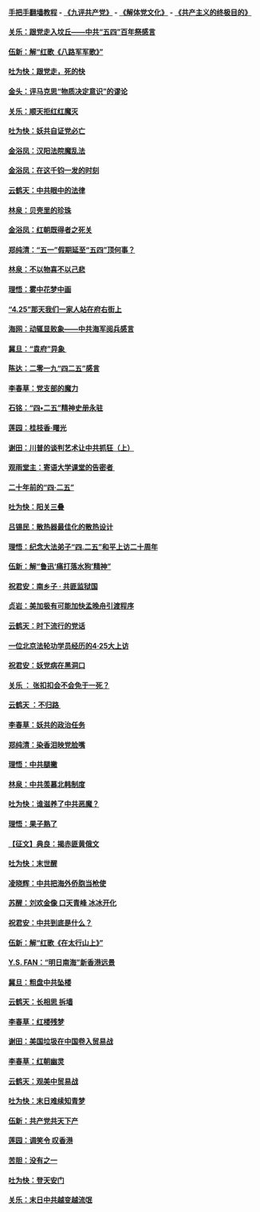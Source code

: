 #### [手把手翻墙教程](https://github.com/gfw-breaker/guides/wiki) -  [《九评共产党》](https://github.com/gfw-breaker/9ping.md?t=05060638) - [《解体党文化》](https://github.com/gfw-breaker/jtdwh.md?t=05060638) - [《共产主义的终极目的》](https://github.com/gfw-breaker/gczydzjmd.md?t=05060638)

#### [关乐：跟党走入坟丘——中共“五四”百年祭感言](../pages/nsc993/n11236150.md?t=05060638) 

#### [伍新：解“红歌《八路军军歌》”](../pages/nsc993/n11227702.md?t=05060638) 

#### [吐为快：跟党走，死的快](../pages/nsc993/n11227511.md?t=05060638) 

#### [金头：评马克思“物质决定意识”的谬论](../pages/nsc993/n11227161.md?t=05060638) 

#### [关乐：顺天拒红红魔灭](../pages/nsc993/n11225393.md?t=05060638) 

#### [吐为快：妖共自证党必亡](../pages/nsc993/n11223109.md?t=05060638) 

#### [金浴凤：汉阳法院魔乱法](../pages/nsc993/n11222083.md?t=05060638) 

#### [金浴凤：在这千钧一发的时刻](../pages/nsc993/n11222047.md?t=05060638) 

#### [云鹤天：中共眼中的法律](../pages/nsc993/n11221943.md?t=05060638) 

#### [林泉：贝壳里的珍珠](../pages/nsc993/n11217073.md?t=05060638) 

#### [金浴凤：红朝既得者之死关](../pages/nsc993/n11217063.md?t=05060638) 

#### [郑纯清：“五一”假期延至“五四”顶何事？](../pages/nsc993/n11217000.md?t=05060638) 

#### [林泉：不以物喜不以己悲](../pages/nsc993/n11216987.md?t=05060638) 

#### [理悟：雾中花梦中画](../pages/nsc993/n11213846.md?t=05060638) 

#### [“4.25”那天我们一家人站在府右街上](../pages/nsc993/n11210435.md?t=05060638) 

#### [海网：动辄显败象——中共海军阅兵感言](../pages/nsc993/n11212147.md?t=05060638) 

#### [冀旦：“袁府”异象 ](../pages/nsc993/n11211996.md?t=05060638) 

#### [陈达：二零一九“四二五”感言](../pages/nsc993/n11211971.md?t=05060638) 

#### [李春草：党支部的魔力](../pages/nsc993/n11211722.md?t=05060638) 

#### [石铭：“四•二五”精神史册永驻](../pages/nsc993/n11210585.md?t=05060638) 

#### [莲园：桂枝香‧曙光](../pages/nsc993/n11210371.md?t=05060638) 

#### [谢田：川普的谈判艺术让中共抓狂（上）](../pages/nsc993/n11209038.md?t=05060638) 

#### [观雨堂主：寄语大学课堂的告密者 ](../pages/nsc993/n11209062.md?t=05060638) 

#### [二十年前的“四·二五”](../pages/nsc993/n11207639.md?t=05060638) 

#### [吐为快：阳关三叠](../pages/nsc993/n11207152.md?t=05060638) 

#### [吕锡民：散热器最佳化的散热设计](../pages/nsc993/n11206294.md?t=05060638) 

#### [理悟：纪念大法弟子“四.二五”和平上访二十周年](../pages/nsc993/n11206269.md?t=05060638) 

#### [伍新：解“鲁迅‘痛打落水狗’精神”](../pages/nsc993/n11206208.md?t=05060638) 

#### [祝君安：南乡子 · 共匪监狱国](../pages/nsc993/n11203831.md?t=05060638) 

#### [贞岩：美加极有可能加快孟晚舟引渡程序](../pages/nsc993/n11203705.md?t=05060638) 

#### [云鹤天：时下流行的党话](../pages/nsc993/n11203254.md?t=05060638) 

#### [一位北京法轮功学员经历的4·25大上访](../pages/nsc993/n11203160.md?t=05060638) 

#### [祝君安：妖党病在黑洞口](../pages/nsc993/n11201449.md?t=05060638) 

#### [关乐 ： 张扣扣会不会免于一死？](../pages/nsc993/n11201363.md?t=05060638) 

#### [云鹤天 ：不归路 ](../pages/nsc993/n11201359.md?t=05060638) 

#### [李春草：妖共的政治任务](../pages/nsc993/n11199926.md?t=05060638) 

#### [郑纯清：染香泪映党脸嘴](../pages/nsc993/n11199911.md?t=05060638) 

#### [理悟：中共腿撇](../pages/nsc993/n11199727.md?t=05060638) 

#### [林泉：中共羡慕北韩制度](../pages/nsc993/n11199776.md?t=05060638) 

#### [吐为快：谁滋养了中共恶魔？](../pages/nsc993/n11199706.md?t=05060638) 

#### [理悟：果子熟了](../pages/nsc993/n11196774.md?t=05060638) 

#### [【征文】典良：揭赤匪黄俄文](../pages/nsc993/n11195773.md?t=05060638) 

#### [吐为快：末世醒](../pages/nsc993/n11196757.md?t=05060638) 

#### [凌晓辉：中共把海外侨胞当枪使](../pages/nsc993/n11195270.md?t=05060638) 

#### [苏醒：刘欢金像 口天青峰 冰冰开化](../pages/nsc993/n11194046.md?t=05060638) 

#### [祝君安：中共到底是什么？](../pages/nsc993/n11193828.md?t=05060638) 

#### [伍新：解“红歌《在太行山上》”](../pages/nsc993/n11193680.md?t=05060638) 

#### [Y.S. FAN：“明日南海”新香港远景](../pages/nsc993/n11189809.md?t=05060638) 

#### [冀旦：粗盘中共坠楼](../pages/nsc993/n11188872.md?t=05060638) 

#### [云鹤天：长相思 拆墙](../pages/nsc993/n11187494.md?t=05060638) 

#### [李春草：红楼残梦](../pages/nsc993/n11187468.md?t=05060638) 

#### [谢田：美国垃圾在中国卷入贸易战](../pages/nsc993/n11184083.md?t=05060638) 

#### [李春草：红朝幽灵](../pages/nsc993/n11186717.md?t=05060638) 

#### [云鹤天：观美中贸易战](../pages/nsc993/n11184252.md?t=05060638) 

#### [吐为快：末日难续知青梦](../pages/nsc993/n11183957.md?t=05060638) 

#### [伍新：共产党共天下产](../pages/nsc993/n11183941.md?t=05060638) 

#### [莲园：调笑令 叹香港](../pages/nsc993/n11183930.md?t=05060638) 

#### [苦胆：没有之一](../pages/nsc993/n11183909.md?t=05060638) 

#### [吐为快：登天安门](../pages/nsc993/n11183895.md?t=05060638) 

#### [关乐：末日中共越变越流氓](../pages/nsc993/n11183026.md?t=05060638) 

